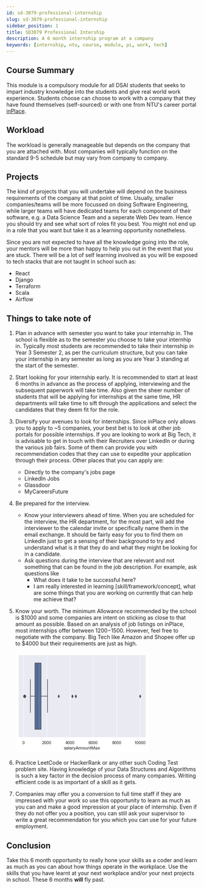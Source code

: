 ```yaml
---
id: sd-3079-professional-internship
slug: sd-3079-professional-internship
sidebar_position: 1
title: SD3079 Professional Intership
description: A 6 month internship program at a company
keywords: [internship, ntu, course, module, pi, work, tech]
---
```


## Course Summary

This module is a compulsory module for all DSAI students that seeks to impart industry knowledge into the students and give real world work experience. Students choose can choose to work with a company that they have found themselves (self-sourced) or with one from NTU's career portal [inPlace](https://inplace.ntu.edu.sg).

## Workload

The workload is generally manageable but depends on the company that you are attached with. Most companies will typically function on the standard 9-5 schedule but may vary from company to company.

## Projects

The kind of projects that you will undertake will depend on the business requirements of the company at that point of time. Usually, smaller companies/teams will be more focussed on doing Software Engineering, while larger teams will have dedicated teams for each component of their software, e.g. a Data Science Team and a seperate Web Dev team. Hence you should try and see what sort of roles fit you best. You might not end up in a role that you want but take it as a learning opportunity nonetheless.

Since you are not expected to have all the knowledge going into the role, your mentors will be more than happy to help you out in the event that you are stuck. There will be a lot of self learning involved as you will be exposed to tech stacks that are not taught in school such as:

<!-- TODO: Seniors, please add in some more tech stacks that you have used -->

- React
- Django
- Terraform
- Scala
- Airflow

## Things to take note of

1. Plan in advance with semester you want to take your internship in. The school is flexible as to the semester you choose to take your internhip in. Typically most students are recommended to take their internship in Year 3 Semester 2, as per the curriculum structure, but you can take your internship in any semester as long as you are Year 3 standing at the start of the semester.

2. Start looking for your internship early. It is recommended to start at least 6 months in advance as the process of applying, interviewing and the subsequent paperwork will take time. Also given the sheer number of students that will be applying for internships at the same time, HR departments will take time to sift through the applications and select the candidates that they deem fit for the role.

3. Diversify your avenues to look for internships. Since inPlace only allows you to apply to ~5 companies, your best bet is to look at other job portals for possible internships. If you are looking to work at Big Tech, it is advisable to get in touch with their Recruiters over LinkedIn or during the various job fairs. Some of them can provide you with recommendation codes that they can use to expedite your application through their process. Other places that you can apply are:

   - Directly to the company's jobs page
   - LinkedIn Jobs
   - Glassdoor
   - MyCareersFuture

4. Be prepared for the interview.

   - Know your interviewers ahead of time. When you are scheduled for the interview, the HR department, for the most part, will add the interviewer to the calendar invite or specifically name them in the email exchange. It should be fairly easy for you to find them on LinkedIn just to get a sensing of their background to try and understand what is it that they do and what they might be looking for in a candidate.
   - Ask questions during the interview that are relevant and not something that can be found in the job description. For example, ask questions like
     - What does it take to be successful here?
     - I am really interested in learning [skill/framework/concept], what are some things that you are working on currently that can help me achieve that?

5. Know your worth. The minimum Allowance recommended by the school is $1000 and some companies are intent on sticking as close to that amount as possible. Based on an analysis of job listings on inPlace, most internships offer between $1200-$1500. However, feel free to negotiate with the company. Big Tech like Amazon and Shopee offer up to $4000 but their requirements are just as high.

   ![analysis of job listings on inPlace](./../../../static/img/docs/module-review/y3s2/professional-internship/Job%20Listing%20Analysis.jpeg)

6. Practice LeetCode or HackerRank or any other such Coding Test problem site. Having knowledge of your Data Structures and Algorithms is such a key factor in the decision process of many companies. Writing efficient code is as important of a skill as it gets.

7. Companies may offer you a conversion to full time staff if they are impressed with your work so use this opportunity to learn as much as you can and make a good impression at your place of internship. Even if they do not offer you a position, you can still ask your supervisor to write a great recommendation for you which you can use for your future employment.

## Conclusion

Take this 6 month opportunity to really hone your skills as a coder and learn as much as you can about how things operate in the workplace. Use the skills that you have learnt at your next workplace and/or your next projects in school. These 6 months **will** fly past.
